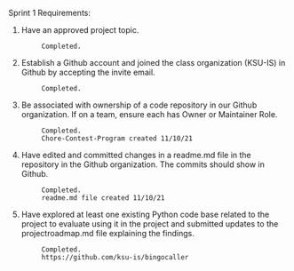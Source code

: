 Sprint 1 Requirements:
1. Have an approved project topic.
            
            Completed.
2. Establish a Github account and joined the class organization (KSU-IS) in Github by accepting the invite email.
            
            Completed.
3. Be associated with ownership of a code repository in our Github organization. If on a team, ensure each has Owner or Maintainer Role.
            
            Completed. 
            Chore-Contest-Program created 11/10/21
4. Have edited and committed changes in a readme.md file in the repository in the Github organization. The commits should show in Github.
            
            Completed. 
            readme.md file created 11/10/21
5. Have explored at least one existing Python code base related to the project to evaluate using it in the project and submitted updates to the projectroadmap.md file explaining the findings. 
            
            Completed.
            https://github.com/ksu-is/bingocaller
            
